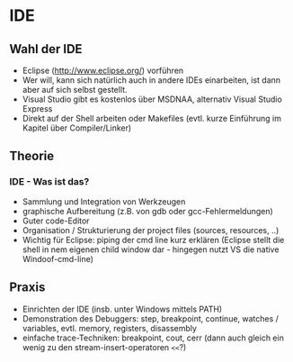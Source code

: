 # IDE


## Wahl der IDE

* Eclipse (http://www.eclipse.org/) vorführen
* Wer will, kann sich natürlich auch in andere IDEs einarbeiten, ist dann aber auf sich selbst gestellt.
* Visual Studio gibt es kostenlos über MSDNAA, alternativ Visual Studio Express
* Direkt auf der Shell arbeiten oder Makefiles (evtl. kurze Einführung im Kapitel über Compiler/Linker)


## Theorie

### IDE - Was ist das?

* Sammlung und Integration von Werkzeugen
* graphische Aufbereitung (z.B. von gdb oder gcc-Fehlermeldungen)
* Guter code-Editor
* Organisation / Strukturierung der project files (sources, resources, ..)
* Wichtig für Eclipse: piping der cmd line kurz erklären (Eclipse stellt die shell in nem eigenen child window dar - hingegen nutzt VS die native Windoof-cmd-line)


## Praxis

* Einrichten der IDE (insb. unter Windows mittels PATH)
* Demonstration des Debuggers: step, breakpoint, continue, watches / variables, evtl. memory, registers, disassembly
* einfache trace-Techniken: breakpoint, cout, cerr (dann auch gleich ein wenig zu den stream-insert-operatoren `<<`?)